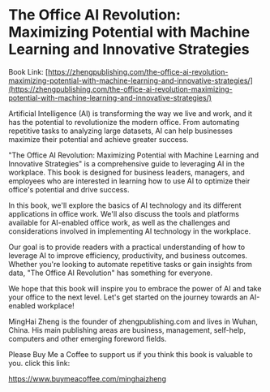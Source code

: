 # The Office AI Revolution: Maximizing Potential with Machine Learning and Innovative Strategies

Book Link: [https://zhengpublishing.com/the-office-ai-revolution-maximizing-potential-with-machine-learning-and-innovative-strategies/](https://zhengpublishing.com/the-office-ai-revolution-maximizing-potential-with-machine-learning-and-innovative-strategies/)

Artificial Intelligence (AI) is transforming the way we live and work, and it has the potential to revolutionize the modern office. From automating repetitive tasks to analyzing large datasets, AI can help businesses maximize their potential and achieve greater success.

"The Office AI Revolution: Maximizing Potential with Machine Learning and Innovative Strategies" is a comprehensive guide to leveraging AI in the workplace. This book is designed for business leaders, managers, and employees who are interested in learning how to use AI to optimize their office's potential and drive success.

In this book, we'll explore the basics of AI technology and its different applications in office work. We'll also discuss the tools and platforms available for AI-enabled office work, as well as the challenges and considerations involved in implementing AI technology in the workplace.

Our goal is to provide readers with a practical understanding of how to leverage AI to improve efficiency, productivity, and business outcomes. Whether you're looking to automate repetitive tasks or gain insights from data, "The Office AI Revolution" has something for everyone.

We hope that this book will inspire you to embrace the power of AI and take your office to the next level. Let's get started on the journey towards an AI-enabled workplace!

MingHai Zheng is the founder of zhengpublishing.com and lives in Wuhan, China. His main publishing areas are business, management, self-help, computers and other emerging foreword fields.

Please Buy Me a Coffee to support us if you think this book is valuable to you. click this link:

https://www.buymeacoffee.com/minghaizheng
